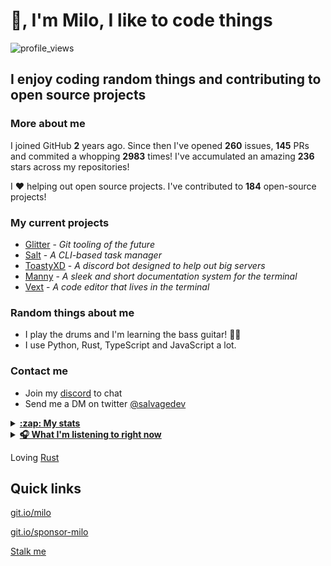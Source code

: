 # 👋, I'm Milo, I like to code things

![profile_views](https://komarev.com/ghpvc/?username=Milo123459)

## I enjoy coding random things and contributing to open source projects

### More about me

I joined GitHub **2** years ago. Since then I've opened **260** issues, **145** PRs and commited a whopping **2983** times! I've accumulated an amazing **236** stars across my repositories!

I ♥ helping out open source projects. I've contributed to **184** open-source projects!

### My current projects

* [Glitter](https://github.com/Milo123459/Glitter) - *Git tooling of the future*
* [Salt](https://github.com/Milo123459/salt) - *A CLI-based task manager*
* [ToastyXD](https://github.com/Shamil-FD/ToastyXD) - *A discord bot designed to help out big servers*
* [Manny](https://github.com/Milo123459/manny) - *A sleek and short documentation system for the terminal*
* [Vext](https://github.com/Milo123459/vext) - *A code editor that lives in the terminal*

### Random things about me

* I play the drums and I'm learning the bass guitar! 🥁🎸
* I use Python, Rust, TypeScript and JavaScript a lot.

### Contact me

* Join my [discord](https://discord.gg/3ucGCpa) to chat
* Send me a DM on twitter [@salvagedev](https://twitter.com/salvagedev)

<details>
<summary><u><b>:zap: My stats</b></u></summary>
    <a href="https://github.com/Milo123459/Milo123459">
    <img align="center" src="/github-metrics.svg" alt="Milo's github stats">
</a>
</details>

<details>
<summary><u><b> 🎧 What I'm listening to right now </u></b></summary>
  
[![spotify-github-profile](https://spotify-github-profile.vercel.app/api/view?uid=ag4njzejamkgxd0nxc5br6s8n&cover_image=true&theme=novatorem)](https://spotify-github-profile.vercel.app/api/view?uid=ag4njzejamkgxd0nxc5br6s8n&redirect=true)
  
</details>

Loving [Rust](https://rust-lang.org)

## Quick links

[git.io/milo](https://git.io/milo)

[git.io/sponsor-milo](https://git.io/sponsor-milo)

[Stalk me](https://gitstalk.netlify.app/Milo123459)
